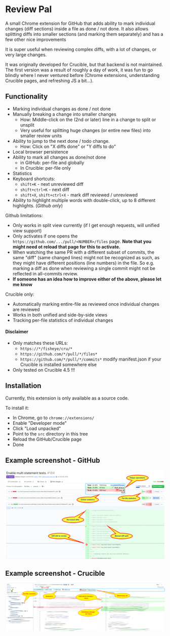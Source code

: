 # Review Pal

A small Chrome extension for GitHub 
that adds ability to mark individual changes (diff sections) 
inside a file as done / not done. 
It also allows splitting diffs into smaller sections (and marking them separately)
 and has a few other nice improvements

It is super useful when reviewing complex diffs, with a lot of changes, or very large changes.

It was originally developed for Crucible, but that backend is not maintained.
The first version was a result of roughly a day of work, it was fun to go blindly where I never ventured before 
(Chrome extensions, understanding Crucible pages, and refreshing JS a bit...).

## Functionality

* Marking individual changes as done / not done
* Manually breaking a change into smaller changes
  * How: Middle-click on the (2nd or later) line in a change to split or unsplit
  * Very useful for splitting huge changes (or entire new files) into smaller review units 
* Ability to jump to the next done / todo change.
  * How: Click on "X diffs done" or "Y diffs to do" 
* Local browser persistence
* Ability to mark all changes as done/not done
  * in GitHub: per-file and globally
  * In Crucible: per-file only
* Statistics
* Keyboard shortcuts:
  * `shift+K` - next unreviewed diff
  * `shift+ctrl+K` - next diff
  * `shift+X`, `shift+ctrl+X` - mark diff reviewed / unreviewed
* Ability to highlight multiple words with double-click, up to 8 different highlights. (*Github only*)


Github limitations:
* Only works in split view currently (if I get enough requests, will unified view support)
* Only activates if one opens the `https://github.com/.../pull/<NUMBER>/files` page. 
  **Note that you might need ot reload that page for this to activate.**  
* When watching the same PR with a different subset of commits, the same "diff" (same changed lines)
  might not be recognized as such, as they might have different positions (line numbers) in the file.
  So e.g. marking a diff as done when reviewing a single commit 
  might not be reflected in all-commits review.
* **If someone has an idea how to improve either of the above, please let me know**


Crucible only:
* Automatically marking entire-file as reviewed once individual changes are reviewed
* Works in both unified and side-by-side views
* Tracking per-file statistics of individual changes

#### Disclaimer

* Only matches these URLs:
    * ``https://*/fisheye/cru/*``
    * ``https://github.com/*/pull/*/files*``
    * ``https://github.com/*/pull/*/commits*``
  modify manifest.json if your Crucible is installed somewhere else
* Only tested on Crucible 4.5 !!!


## Installation

Currently, this extension is only available as a source code. 

To install it:
* In Chrome, go to ``chrome://extensions/``
* Enable "Developer mode"
* Click "Load unpacked"
* Point to the ``src`` directory in this tree
* Reload the GitHub/Crucible page
* Done


## Example screenshot - GitHub

![Example screenshot](github-example.png)

## Example screenshot - Crucible

![Example screenshot](cdm-example.png)

